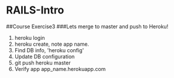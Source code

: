 # RAILS-Intro
##Course Exercise3
###Lets merge to master and push to Heroku!
1. heroku login
1. heroku create, note app name.
1. Find DB info, 'heroku config'
1. Update DB configuration
1. git push heroku master
1. Verify app app_name.herokuapp.com
